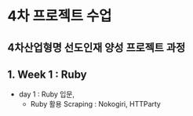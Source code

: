 # 4차 프로젝트 수업
4차산업형명 선도인재 양성 프로젝트 과정
---
## 1. Week 1 : Ruby
- day 1 : Ruby 입문,
   * Ruby 활용 Scraping : Nokogiri, HTTParty
  

